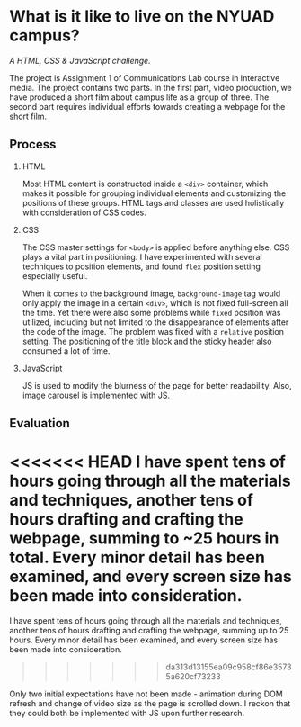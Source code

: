 # What is it like to live on the NYUAD campus?

*A HTML, CSS & JavaScript challenge.*

The project is Assignment 1 of Communications Lab course in Interactive media. The project contains two parts. In the first part, video production, we have produced a short film about campus life as a group of three. The second part requires individual efforts towards creating a webpage for the short film.

## Process

1. HTML
   
   Most HTML content is constructed inside a `<div>` container, which makes it possible for grouping individual elements and customizing the positions of these groups. HTML tags and classes are used holistically with consideration of CSS codes.

2. CSS
   
   The CSS master settings for `<body>` is applied before anything else. CSS plays a vital part in positioning. I have experimented with several techniques to position elements, and found `flex` position setting especially useful.
   
   When it comes to the background image, `background-image` tag would only apply the image in a certain `<div>`, which is not fixed full-screen all the time. Yet there were also some problems while `fixed` position was utilized, including but not limited to the disappearance of elements after the code of the image.  The problem was fixed with a `relative` position setting. The positioning of the title block and the sticky header also consumed a lot of time.
   
3. JavaScript
   
   JS is used to modify the blurness of the page for better readability. Also, image carousel is implemented with JS.
   

## Evaluation

<<<<<<< HEAD
I have spent tens of hours going through all the materials and techniques, another tens of hours drafting and crafting the webpage, summing to ~25 hours in total. Every minor detail has been examined, and every screen size has been made into consideration.
=======
I have spent tens of hours going through all the materials and techniques, another tens of hours drafting and crafting the webpage, summing up to 25 hours. Every minor detail has been examined, and every screen size has been made into consideration.
>>>>>>> da313d13155ea09c958cf86e35735a620cf73233

Only two initial expectations have not been made - animation during DOM refresh and change of video size as the page is scrolled down. I reckon that they could both be implemented with JS upon further research.
